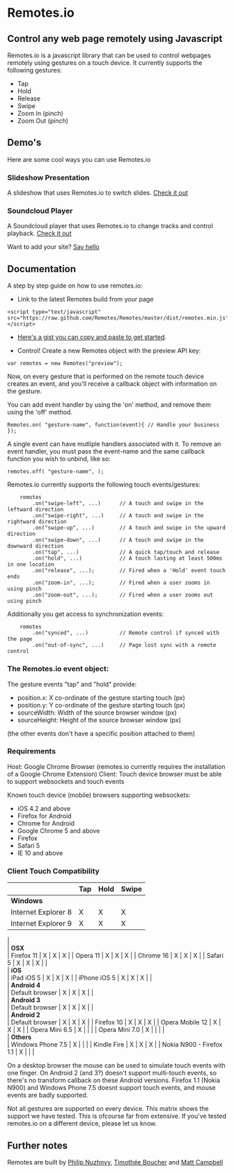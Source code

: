 # Remotes.io

## Control any web page remotely using Javascript

Remotes.io is a javascript library that can be used to control webpages remotely using gestures on a touch device. It currently supports the following gestures:

- Tap
- Hold
- Release
- Swipe
- Zoom In (pinch)
- Zoom Out (pinch)

## Demo's

Here are some cool ways you can use Remotes.io

### Slideshow Presentation
A slideshow that uses Remotes.io to switch slides. [Check it out](https://dl.dropbox.com/u/9224326/www/presentation/index.html)

### Soundcloud Player
A Soundcloud player that uses Remotes.io to change tracks and control playback. [Check it out](https://dl.dropbox.com/u/9224326/www/soundcloud/index.html)

Want to add your site? [Say hello](mailto:hello@remotes.io)


## Documentation

A step by step guide on how to use remotes.io:

* Link to the latest Remotes build from your page

```
<script type="text/javascript" src="https://raw.github.com/Remotes/Remotes/master/dist/remotes.min.js"></script>

```

* [Here's a gist you can copy and paste to get started](https://gist.github.com/3741349).

* Control! Create a new Remotes object with the preview API key:

```var remotes = new Remotes("preview");```

Now, on every gesture that is performed on the remote touch device creates an event, and you'll receive a callback object with information on the gesture.

You can add event handler by using the 'on' method, and remove them using the 'off' method.

``` Remotes.on( "gesture-name", function(event){ // Handle your business }); ```

A single event can have mutliple handlers associated with it.
To remove an event handler, you must pass the event-name and the same callback function you wish to unbind, like so:

``` remotes.off( "gesture-name", ); ```
	

Remotes.io currently supports the following touch events/gestures:

```
	remotes
	    .on("swipe-left", ...) 		// A touch and swipe in the leftward direction
		.on("swipe-right", ...)		// A touch and swipe in the rightward direction
		.on("swipe-up", ...) 		// A touch and swipe in the upward direction
		.on("swipe-down", ...) 		// A touch and swipe in the downward direction
		.on("tap", ...) 			// A quick tap/touch and release
		.on("hold", ...) 			// A touch lasting at least 500ms in one location
		.on("release", ...); 		// Fired when a 'Hold' event touch ends
		.on("zoom-in", ...); 		// Fired when a user zooms in using pinch
		.on("zoom-out", ...); 		// Fired when a user zooms out using pinch
```

Additionally you get access to synchronization events:

```
	remotes
		.on("synced", ...)          // Remote control if synced with the page
		.on("out-of-sync", ...)     // Page lost sync with a remote control
```

### The Remotes.io event object:

The gesture events "tap" and "hold" provide:

- position.x: X co-ordinate of the gesture starting touch (px)
- position.y: Y co-ordinate of the gesture starting touch (px)
- sourceWidth: Width of the source browser window (px)
- sourceHeight: Height of the source browser window (px)

(the other events don't have a specific position attached to them)

### Requirements
Host: Google Chrome Browser (remotes.io currently requires the installation of a Google Chrome Extension)
Client: Touch device browser must be able to support websockets and touch events

Known touch device (mobile) browsers supporting websockets:
- iOS 4.2 and above
- Firefox for Android
- Chrome for Android
- Google Chrome 5 and above
- Firefox
- Safari 5
- IE 10 and above


### Client Touch Compatibility
|                                   | Tap | Hold | Swipe |
|:----------------------------------|:----|:-----|:------|
| **Windows**                                             
| Internet Explorer 8               | X   | X    | X     |
| Internet Explorer 9               | X   | X    | X     |
|                                                         
| **OSX**                                                 
| Firefox 11                        | X   | X    | X     |
| Opera 11                          | X   | X    | X     |
| Chrome 16                         | X   | X    | X     |
| Safari 5                          | X   | X    | X     |
|                                                         
| **iOS**                                                 
| iPad iOS 5                        | X   | X    | X     |
| iPhone iOS 5                      | X   | X    | X     |
|                                                         
| **Android 4**                                           
| Default browser                   | X   | X    | X     |
|                                                         
| **Android 3**                                           
| Default browser                   | X   | X    | X     |
|                                                         
| **Android 2**                                           
| Default browser                   | X   | X    | X     |
| Firefox 10                        | X   | X    | X     |
| Opera Mobile 12                   | X   | X    | X     |
| Opera Mini 6.5                    | X   |      |       |
| Opera Mini 7.0                    | X   |      |       |
|                                                         
| **Others**                                              
| Windows Phone 7.5                 | X   |      |       |
| Kindle Fire                       | X   | X    | X     |
| Nokia N900 - Firefox 1.1          | X   |      |       |


On a desktop browser the mouse can be used to simulate touch events with one finger.
On Android 2 (and 3?) doesn't support multi-touch events, so there's no transform callback on these Android versions.
Firefox 1.1 (Nokia N900) and Windows Phone 7.5 doesnt support touch events, and mouse events are badly supported.

Not all gestures are supported on every device. This matrix shows the support we have tested. This is ofcourse far from extensive.
If you've tested remotes.io on a different device, please let us know.

## Further notes
Remotes are built by [Philip Nuzhnyy](http://twitter.com/callmephilip), [Timothée Boucher](http://twitter.com/_timothee) and [Matt Campbell](http://twitter.com/just_matt)
